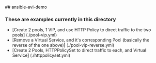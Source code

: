 ##   a n s i b l e - a v i - d e m o  ### These are examples currently in this directory* [Create 2 pools, 1 VIP, and use HTTP Policy to direct traffic to the two pools] (./pool-vip.yml)<br/>* [Remove a Virtual Service, and it's corresponding Pool (basically the reverse of the one above)] (./pool-vip-reverse.yml)<br/>* [Create 2 Pools, HTTPPolicySet to direct traffic to each, and Virtual Service] (./httppolicyset.yml)<br/>